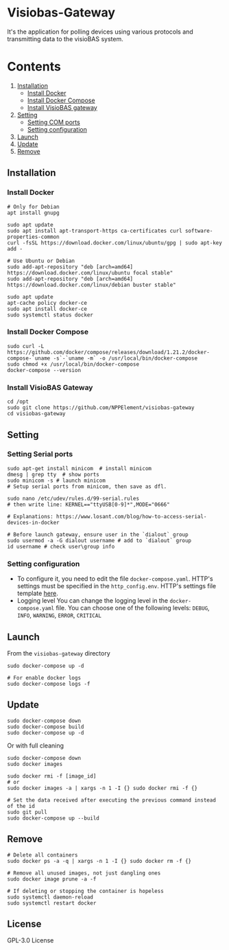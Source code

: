 # Visiobas-Gateway

It's the application for polling devices using various protocols and transmitting data to
the visioBAS system.

# Contents

1. [Installation](#Installation)
    - [Install Docker](#Install-Docker)
    - [Install Docker Compose](#Install-Docker-Compose)
    - [Install VisioBAS gateway](#Install-VisioBAS-Gateway)
2. [Setting](#Setting)
    - [Setting COM ports](#Setting-Serial-ports)
    - [Setting configuration](#Setting-configuration)
3. [Launch](#Launch)
4. [Update](#Update)
5. [Remove](#Remove)

## Installation

### Install Docker

``` shell
# Only for Debian
apt install gnupg

sudo apt update
sudo apt install apt-transport-https ca-certificates curl software-properties-common
curl -fsSL https://download.docker.com/linux/ubuntu/gpg | sudo apt-key add -

# Use Ubuntu or Debian
sudo add-apt-repository "deb [arch=amd64] https://download.docker.com/linux/ubuntu focal stable"
sudo add-apt-repository "deb [arch=amd64] https://download.docker.com/linux/debian buster stable"

sudo apt update
apt-cache policy docker-ce
sudo apt install docker-ce
sudo systemctl status docker
```

### Install Docker Compose

``` shell
sudo curl -L https://github.com/docker/compose/releases/download/1.21.2/docker-compose-`uname -s`-`uname -m` -o /usr/local/bin/docker-compose
sudo chmod +x /usr/local/bin/docker-compose
docker-compose --version
```

### Install VisioBAS Gateway

``` shell
cd /opt
sudo git clone https://github.com/NPPElement/visiobas-gateway
cd visiobas-gateway
```

## Setting

### Setting Serial ports

```shell
sudo apt-get install minicom  # install minicom
dmesg | grep tty  # show ports
sudo minicom -s # launch minicom
# Setup serial ports from minicom, then save as dfl.

sudo nano /etc/udev/rules.d/99-serial.rules
# then write line: KERNEL=="ttyUSB[0-9]*",MODE="0666"

# Explanations: https://www.losant.com/blog/how-to-access-serial-devices-in-docker

# Before launch gateway, ensure user in the `dialout` group
sudo usermod -a -G dialout username # add to `dialout` group
id username # check user\group info
```


### Setting configuration

- To configure it, you need to edit the file `docker-compose.yaml`. HTTP's settings must be
  specified in the `http_config.env`. HTTP's settings file
  template [here](http_config.env.template).
- Logging level You can change the logging level in the `docker-compose.yaml` file. You can
  choose one of the following levels: `DEBUG`, `INFO`, `WARNING`, `ERROR`, `CRITICAL`

## Launch

From the `visiobas-gateway` directory

``` shell
sudo docker-compose up -d

# For enable docker logs
sudo docker-compose logs -f
```

## Update

``` shell
sudo docker-compose down
sudo docker-compose build
sudo docker-compose up -d
```

Or with full cleaning

``` shell
sudo docker-compose down 
sudo docker images

sudo docker rmi -f [image_id]
# or
sudo docker images -a | xargs -n 1 -I {} sudo docker rmi -f {}
```

``` shell
# Set the data received after executing the previous command instead of the id
sudo git pull
sudo docker-compose up --build
```

## Remove

``` shell
# Delete all containers
sudo docker ps -a -q | xargs -n 1 -I {} sudo docker rm -f {}

# Remove all unused images, not just dangling ones
sudo docker image prune -a -f

# If deleting or stopping the container is hopeless
sudo systemctl daemon-reload
sudo systemctl restart docker
```

## License

GPL-3.0 License
